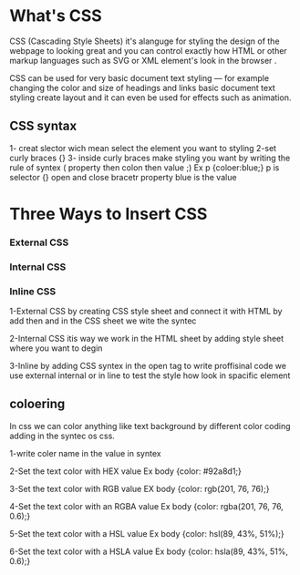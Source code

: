 #                                                            What's CSS 

CSS (Cascading Style Sheets)
it's alanguge  for styling the design of the webpage to looking great and  you can control exactly how HTML or  other markup languages such as SVG or XML element's look in the browser .

CSS can be used for very basic document text styling — for example changing the color and size of headings and links
basic document text styling
 create layout 
  and it  can even be used for effects such as animation.

  ## CSS syntax
  1- creat slector wich mean select the element you want to styling 
  2-set curly braces {}
  3- inside curly braces make styling you want by writing the rule of syntex ( property then colon then value ;)
  Ex p {coloer:blue;}
  p is selector {} open and close bracetr property blue is the value 

# Three Ways to Insert CSS

  ### External CSS
### Internal CSS
### Inline CSS


 1-External CSS by creating CSS style sheet and connect it with HTML by add <link rel="stylesheet" href="mystyle.css">
then and in the CSS sheet we wite the syntec

2-Internal CSS itis way we work in the HTML sheet by adding style sheet where you want to degin 

3-Inline  by adding CSS syntex in the open tag 
to write proffisinal code we use external internal or in line 
to test the style how look in spacific element 
## coloering  
In css we can color anything like text background by different color coding adding in the syntec os css. 

1-write coler name in the value in syntex 

2-Set the text color with HEX value Ex body {color: #92a8d1;}

3-Set the text color with RGB value EX body {color: rgb(201, 76, 76);}

4-Set the text color with an RGBA value Ex body {color: rgba(201, 76, 76, 0.6);}

5-Set the text color with a HSL value Ex body {color: hsl(89, 43%, 51%);}

6-Set the text color with a HSLA value Ex body {color: hsla(89, 43%, 51%, 0.6);}